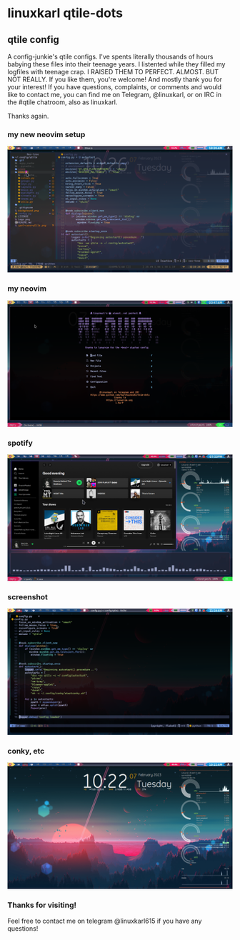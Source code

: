 # linuxkarl qtile-dots
## qtile config
A config-junkie's qtile configs. I've spents literally thousands of hours
babying these files into their teenage years. I listented while they filled
my logfiles with teenage crap. I RAISED THEM TO PERFECT. ALMOST. BUT NOT REALLY.
If you like them, you're welcome! And mostly thank you for your interest!
If you have questions, complaints, or comments and would like to contact me,
you can find me on Telegram, @linuxkarl, or on IRC in the #qtile chatroom, also
as linuxkarl.

Thanks again.

### my new neovim setup
![new-neovim2.png](new-neovim2.png)

### my neovim
![new-neovim-qtile.png](new-neovim-qtile.png)

### spotify
![screenshot-music.png](screenshot-music.png)

### screenshot
![screenshot.png](screenshot.png)

### conky, etc
![showoff-conky.png](showoff-conky.png)

### Thanks for visiting!
Feel free to contact me on telegram @linuxkarl615 if you have any questions!


